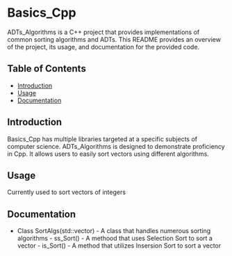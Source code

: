 # Basics_Cpp

ADTs_Algorithms is a C++ project that provides implementations of common sorting algorithms and ADTs. This README provides an overview of the project, its usage, and documentation for the provided code.

## Table of Contents

- [Introduction](#introduction)
- [Usage](#usage)
- [Documentation](#documentation)

## Introduction

Basics_Cpp has multiple libraries targeted at a specific subjects of computer science. ADTs_Algorithms is designed to demonstrate proficiency in Cpp. It allows users to easily sort vectors using different algorithms.

## Usage

Currently used to sort vectors of integers

## Documentation

- Class SortAlgs(std::vector<int>) - A class that handles numerous sorting algorithms
       - ss_Sort() - A methood that uses Selection Sort to sort a vector
       - is_Sort() - A method that utilizes Insersion Sort to sort a vector

